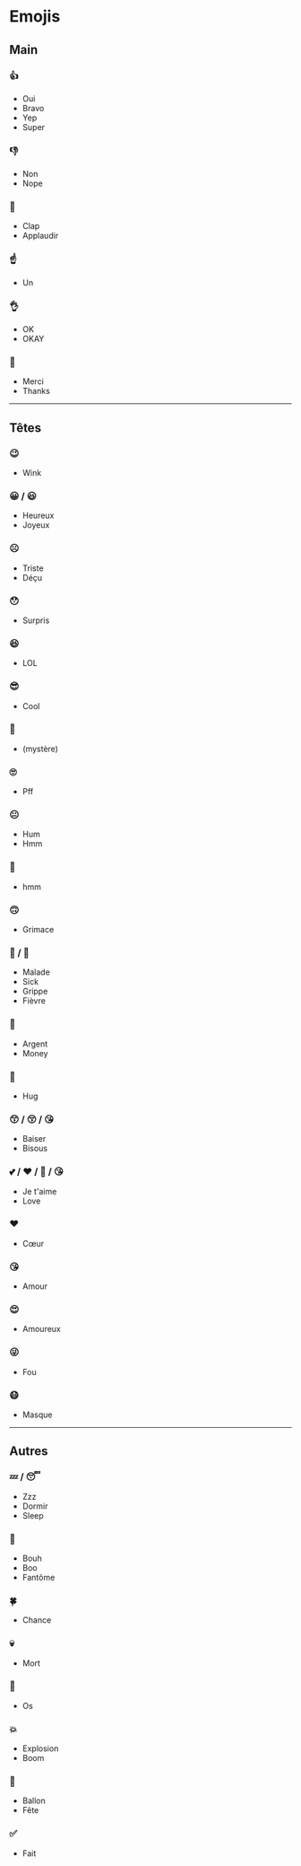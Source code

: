 # Emojis

## Main

### 👍 
- Oui
- Bravo
- Yep
- Super 

### 👎 
- Non
- Nope

### 👏
- Clap
- Applaudir

### ☝️
- Un

### 👌 
- OK
- OKAY 

### 🙏 
- Merci
- Thanks 

***

## Têtes

### 😉
- Wink


### 😀 / 😃
- Heureux
- Joyeux

### ☹️
- Triste
- Déçu

### 😯
- Surpris

### 😆
- LOL

### 😎
- Cool

### 😬
- (mystère)

### 🙄
- Pff

### 😐
- Hum
- Hmm

### 🤔
- hmm

### 🙃
- Grimace

### 🤒 / 🤕
- Malade
- Sick
- Grippe
- Fièvre

### 🤑 
- Argent
- Money

### 🤗
- Hug

### 😙 / 😚 / 😘
- Baiser
- Bisous

### 💕 / ❤️ / 💝  / 😘 
- Je t'aime 
- Love 

### ♥️ 
- Cœur 

### 😘 
- Amour

### 😍 
- Amoureux

### 😜
- Fou

### 😷
- Masque

***

## Autres

### 💤 / 😴 
- Zzz
- Dormir
- Sleep

### 👻 
- Bouh
- Boo
- Fantôme

### 🍀
- Chance

### 💀
- Mort

### 🍖
- Os

### 💥
- Explosion
- Boom

### 🎈
- Ballon
- Fête

### ✅
- Fait